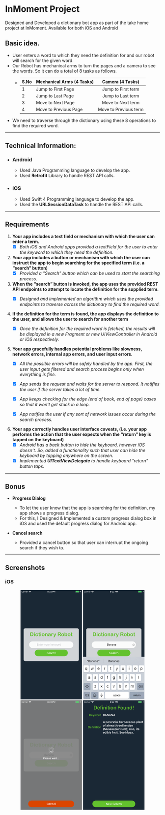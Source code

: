# InMoment Project
Designed and Developed a dictionary bot app as part of the take home project at InMoment. Available for both iOS and Android


## Basic idea.
- User enters a word to which they need the definition for and our robot will search for the given word.
- Our Robot has mechanical arms to turn the pages and a camera to see the words. So it can do a total of 8 tasks
as follows.
  - | S.No | Mechanical Arms (4 Tasks)  | Camera (4 Tasks)      |
    |------|----------------------------|:---------------------:|
    |  1   |    Jump to First Page      | Jump to First term    |
    |  2   |    Jump to Last Page       | Jump to Last term     |
    |  3   |    Move to Next Page       | Move to Next term     |
    |  4   |    Move to Previous Page   | Move to Previous term |
 - We need to traverse through the dictionary using these 8 operations to find the required word.
    
------
## Technical Information:
  - ### Android
    - Used Java Programming language to develop the app.
    - Used **Retrofit** Library to handle REST API calls.
    
  - ### iOS
    - Used Swift 4 Programming language to develop the app.
    - Used the **URLSessionDataTask** to handle the REST API calls.
    
 ---
 
 ## Requirements
 1. **Your app includes a text field or mechanism with which the user can enter a term.**
    - [x] *Both iOS and Android apps provided a textField for the user to enter the keyword to 
    which they need the definition.*
 
2. **Your app includes a button or mechanism with which the user can instruct the app to 
begin searching for the specified term (i.e. a “search” button)**
    - [x] *Provided a "Search" button which can be used to start the searching process.*
    
3. **When the “search” button is invoked, the app uses the provided REST API endpoints 
to attempt to locate the definition for the supplied term.**
    - [x] *Designed and implemented an algorithm which uses the provided endpoints to traverse
    across the dictionary to find the required word.*


4. **If the definition for the term is found, the app displays the definition to the user,
and allows the user to search for another term**
    - [x] *Once the definition for the required word is fetched, the results will be displayed
    in a new Fragment or new UIViewController in Android or iOS respectively.*


5. **Your app gracefully handles potential problems like slowness, network errors, internal app 
errors, and user input errors.**
    - [x] *All the possible errors will be safely handled by the app. First, the user input gets filtered
    and search process begins only when everything is fine.* 
    - [x] *App sends the request and waits for the server to respond. It notifies the user if the server
    takes a lot of time.*
    - [x] *App keeps checking for the edge (end of book, end of page) cases so that it won't get stuck in a loop.*
    - [x] *App notifies the user if any sort of network issues occur during the search process.*
    
    
6. **Your app correctly handles user interface caveats, (i.e. your app performs the action that the user 
expects when the “return” key is tapped on the keyboard)**
    - [x] *Android has a back button to hide the keyboard, however iOS doesn't. So, added a functionality such that
    user can hide the keyboard by tapping anywhere on the screen.*
    - [x] *Implemented **UITextViewDelegate** to handle keyboard "return" button taps.*
    
---   
## Bonus
-  **Progress Dialog**
    - To let the user know that the app is searching for the definition, my app shows a progress dialog. 
    - For this, I Designed & Implemented a custom progress dialog box in iOS and used the default progress
    dialog for Android app.
     
- **Cancel search**
  - Provided a cancel button so that user can interrupt the ongoing search if they wish to.
    
---
## Screenshots
### iOS
<p align="center">
  <img src="iOS/iOS%20-%20Screenshots/iOS%20-%20Home%20Screen.png" width="200">
  <img src="iOS/iOS%20-%20Screenshots/iOS%20-%20Home%20Screen%202.png" width="200">
  <img src="iOS/iOS%20-%20Screenshots/iOS%20%20-Loading%20Screen.png" width="200">
  <img src="iOS/iOS%20-%20Screenshots/iOS%20-%20Results%20Screen.png" width="200">
</p>







